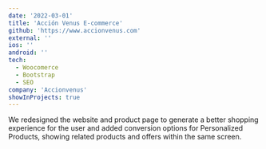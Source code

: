 ```yaml
---
date: '2022-03-01'
title: 'Acción Venus E-commerce'
github: 'https://www.accionvenus.com'
external: ''
ios: ''
android: ''
tech:
  - Woocomerce
  - Bootstrap
  - SEO
company: 'Accionvenus'
showInProjects: true
---
```


We redesigned the website and product page to generate a better shopping experience for the user and added conversion options for Personalized Products, showing related products and offers within the same screen.

